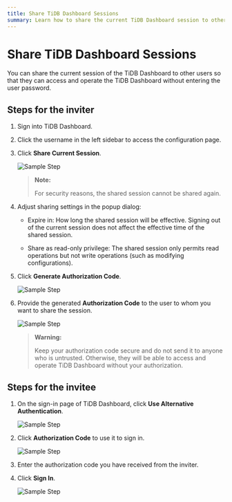 ```yaml
---
title: Share TiDB Dashboard Sessions
summary: Learn how to share the current TiDB Dashboard session to other users.
---
```


# Share TiDB Dashboard Sessions

You can share the current session of the TiDB Dashboard to other users so that they can access and operate the TiDB Dashboard without entering the user password.

## Steps for the inviter

1. Sign into TiDB Dashboard.

2. Click the username in the left sidebar to access the configuration page.

3. Click **Share Current Session**.

   ![Sample Step](https://download.pingcap.com/images/docs/dashboard/dashboard-session-share-settings-1-v650.png)

   > **Note:**
   >
   > For security reasons, the shared session cannot be shared again.

4. Adjust sharing settings in the popup dialog:

   - Expire in: How long the shared session will be effective. Signing out of the current session does not affect the effective time of the shared session.

   - Share as read-only privilege: The shared session only permits read operations but not write operations (such as modifying configurations).

5. Click **Generate Authorization Code**.

   ![Sample Step](https://download.pingcap.com/images/docs/dashboard/dashboard-session-share-settings-2-v650.png)

6. Provide the generated **Authorization Code** to the user to whom you want to share the session.

   ![Sample Step](https://download.pingcap.com/images/docs/dashboard/dashboard-session-share-settings-3-v650.png)

   > **Warning:**
   >
   > Keep your authorization code secure and do not send it to anyone who is untrusted. Otherwise, they will be able to access and operate TiDB Dashboard without your authorization.

## Steps for the invitee

1. On the sign-in page of TiDB Dashboard, click **Use Alternative Authentication**.

   ![Sample Step](https://download.pingcap.com/images/docs/dashboard/dashboard-session-share-signin-1-v650.png)

2. Click **Authorization Code** to use it to sign in.

   ![Sample Step](https://download.pingcap.com/images/docs/dashboard/dashboard-session-share-signin-2-v650.png)

3. Enter the authorization code you have received from the inviter.

4. Click **Sign In**.

   ![Sample Step](https://download.pingcap.com/images/docs/dashboard/dashboard-session-share-signin-3-v650.png)
